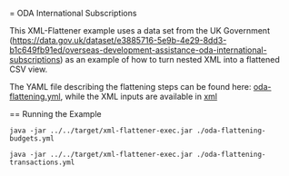 = ODA International Subscriptions

This XML-Flattener example uses a data set from the UK Government (https://data.gov.uk/dataset/e3885716-5e9b-4e29-8dd3-b1c649fb91ed/overseas-development-assistance-oda-international-subscriptions) as an example of how to turn nested XML into a flattened CSV view.

The YAML file describing the flattening steps can be found here:  [oda-flattening.yml](oda-flattening.yml), while the XML inputs are available in [xml](xml)
 
== Running the Example

```
java -jar ../../target/xml-flattener-exec.jar ./oda-flattening-budgets.yml

java -jar ../../target/xml-flattener-exec.jar ./oda-flattening-transactions.yml

```


